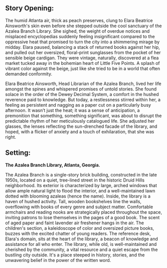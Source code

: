 ## Story Opening:

The humid Atlanta air, thick as peach preserves, clung to Elara Beatrice Ainsworth's skin even before she stepped outside the cool sanctuary of the Azalea Branch Library. She sighed, the weight of overdue notices and misplaced encyclopedias suddenly feeling insignificant compared to the oppressive heat that promised to turn the city into a shimmering mirage by midday. Elara paused, balancing a stack of returned books against her hip, and pulled out her oversized, floral-print sunglasses from the pocket of her sensible beige cardigan. They were vintage, naturally, discovered at a flea market tucked away in the bohemian heart of Little Five Points. A splash of vibrant color against the beige, just like she tried to be in a world that often demanded conformity.

Elara Beatrice Ainsworth, Head Librarian of the Azalea Branch, lived her life amongst the spines and whispered promises of untold stories. She found solace in the order of the Dewey Decimal System, a comfort in the hushed reverence paid to knowledge. But today, a restlessness stirred within her, a feeling as persistent and nagging as a paper cut on a particularly busy afternoon. It wasn’t just the heat; it was a sense of anticipation, a premonition that something, something significant, was about to disrupt the predictable rhythm of her meticulously catalogued life. She adjusted her glasses, the lenses reflecting the sun-drenched facade of the library, and hoped, with a flicker of anxiety and a touch of exhilaration, that she was right.

## Setting:

**The Azalea Branch Library, Atlanta, Georgia.**

The Azalea Branch is a single-story brick building, constructed in the late 1950s, located on a quiet, tree-lined street in the historic Druid Hills neighborhood. Its exterior is characterized by large, arched windows that allow ample natural light to flood the interior, and a well-maintained lawn dotted with blooming azaleas (hence the name). Inside, the library is a haven of hushed activity. Tall, wooden bookshelves line the walls, overflowing with books of every genre and subject matter. Comfortable armchairs and reading nooks are strategically placed throughout the space, inviting patrons to lose themselves in the pages of a good book. The scent of aged paper and faint lavender air freshener hangs in the air. The children's section, a kaleidoscope of color and oversized picture books, buzzes with the excited chatter of young readers. The reference desk, Elara's domain, sits at the heart of the library, a beacon of knowledge and assistance for all who enter. The library, while old, is well-maintained and cherished by the community, a vital resource and a quiet escape from the bustling city outside. It's a place steeped in history, stories, and the unwavering belief in the power of the written word.
